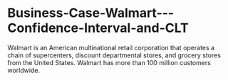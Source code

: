 # Business-Case-Walmart---Confidence-Interval-and-CLT
Walmart is an American multinational retail corporation that operates a chain of supercenters, discount departmental stores, and grocery stores from the United States. Walmart has more than 100 million customers worldwide.
